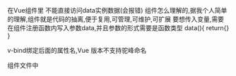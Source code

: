 在Vue组件里 不能直接访问data实例数据(会报错)
组件怎么理解的,据我个人简单的理解,组件就是代码的抽离,便于复用,可管理,可维护,可扩展
要想传入变量,需要在组件注册函数内写入参数data,并且参数的形式需要是函数类型 data(){ return{} }

v-bind绑定后面的属性名,Vue 版本不支持驼峰命名

组件文件中<template><script><style>会编译成一个组件对象 然后把组件对象渲染成一个render函数